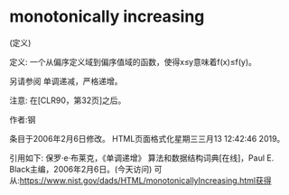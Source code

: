 # monotonically increasing


(定义)



定义:
一个从偏序定义域到偏序值域的函数，使得x≤y意味着f(x)≤f(y)。



另请参阅
单调递减，严格递增。



注意:
在[CLR90，第32页]之后。


作者:钢







条目于2006年2月6日修改。
HTML页面格式化星期三三月13 12:42:46 2019。



引用如下:
保罗·e·布莱克，《单调递增》
算法和数据结构词典[在线]，Paul E. Black主编，2006年2月6日。(今天访问)
可从:https://www.nist.gov/dads/HTML/monotonicallyIncreasing.html获得